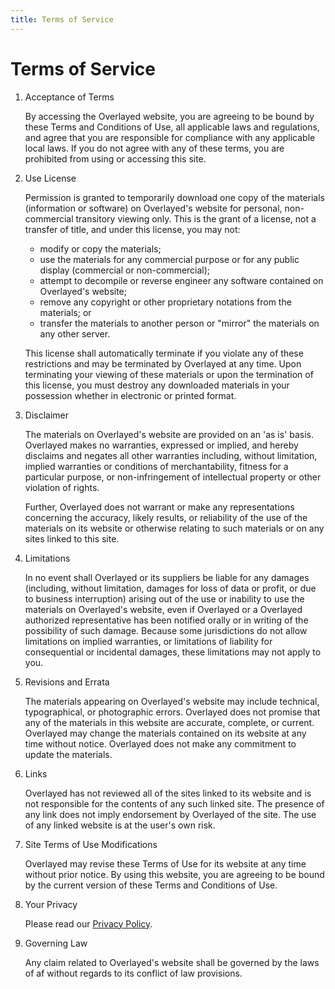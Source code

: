 ```yaml
---
title: Terms of Service
---
```


# Terms of Service

1. Acceptance of Terms

   By accessing the Overlayed website, you are agreeing to be bound by these Terms and Conditions of Use, all applicable laws and regulations, and agree that you are responsible for compliance with any applicable local laws. If you do not agree with any of these terms, you are prohibited from using or accessing this site.

2. Use License

   Permission is granted to temporarily download one copy of the materials (information or software) on Overlayed's website for personal, non-commercial transitory viewing only. This is the grant of a license, not a transfer of title, and under this license, you may not:

   - modify or copy the materials;
   - use the materials for any commercial purpose or for any public display (commercial or non-commercial);
   - attempt to decompile or reverse engineer any software contained on Overlayed's website;
   - remove any copyright or other proprietary notations from the materials; or
   - transfer the materials to another person or "mirror" the materials on any other server.

   This license shall automatically terminate if you violate any of these restrictions and may be terminated by Overlayed at any time. Upon terminating your viewing of these materials or upon the termination of this license, you must destroy any downloaded materials in your possession whether in electronic or printed format.

3. Disclaimer

   The materials on Overlayed's website are provided on an 'as is' basis. Overlayed makes no warranties, expressed or implied, and hereby disclaims and negates all other warranties including, without limitation, implied warranties or conditions of merchantability, fitness for a particular purpose, or non-infringement of intellectual property or other violation of rights.

   Further, Overlayed does not warrant or make any representations concerning the accuracy, likely results, or reliability of the use of the materials on its website or otherwise relating to such materials or on any sites linked to this site.

4. Limitations

   In no event shall Overlayed or its suppliers be liable for any damages (including, without limitation, damages for loss of data or profit, or due to business interruption) arising out of the use or inability to use the materials on Overlayed's website, even if Overlayed or a Overlayed authorized representative has been notified orally or in writing of the possibility of such damage. Because some jurisdictions do not allow limitations on implied warranties, or limitations of liability for consequential or incidental damages, these limitations may not apply to you.

5. Revisions and Errata

   The materials appearing on Overlayed's website may include technical, typographical, or photographic errors. Overlayed does not promise that any of the materials in this website are accurate, complete, or current. Overlayed may change the materials contained on its website at any time without notice. Overlayed does not make any commitment to update the materials.

6. Links

   Overlayed has not reviewed all of the sites linked to its website and is not responsible for the contents of any such linked site. The presence of any link does not imply endorsement by Overlayed of the site. The use of any linked website is at the user's own risk.

7. Site Terms of Use Modifications

   Overlayed may revise these Terms of Use for its website at any time without prior notice. By using this website, you are agreeing to be bound by the current version of these Terms and Conditions of Use.

8. Your Privacy

   Please read our [Privacy Policy](/privacy).

9. Governing Law

   Any claim related to Overlayed's website shall be governed by the laws of af without regards to its conflict of law provisions.
